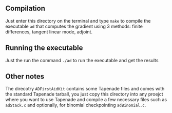 ## Compilation

Just enter this directory on the terminal and type `make` to compile the executable `ad` that computes the gradient using 3 methods: finite differences, tangent linear mode, adjoint.

## Running the executable

Just the run the command `./ad` to run the executable and get the results

## Other notes

The direcotry `ADFirstAidKit` contains some Tapenade files and comes with the standard Tapenade tarball, you just copy this directory into any proejct where you want to use Tapenade and compile a few necessary files such as `adStack.c` and optionally, for binomial checkpointing `adBinomial.c`.
